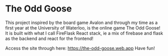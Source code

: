 # The Odd Goose

This project inspired by the board game Avalon and through my time as a first year at the University of Waterloo, is the online game The Odd Goose!
It is built with what I call FireFlask React stack, ie a mix of firebase and flask as the backend and react for the frontend!

Access the site through here: https://the-odd-goose.web.app
Have fun!
